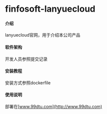 # finfosoft-lanyuecloud

#### 介绍
lanyuecloud官网，用于介绍本公司产品

#### 软件架构
开发人员参照提交记录

#### 安装教程

安装方式参照dockerfile

#### 使用说明

部署在[www.99dtu.com](http://www.99dtu.com)
